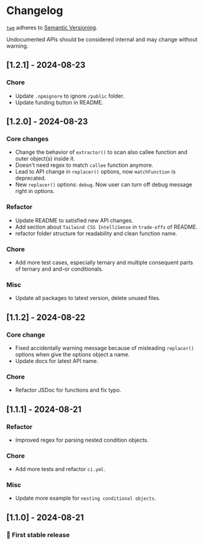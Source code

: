 # Changelog

[`twg`](https://github.com/hoangnhan2ka3/twg) adheres to [Semantic Versioning](http://semver.org/).

Undocumented APIs should be considered internal and may change without warning.

## [1.2.1] - 2024-08-23

### Chore

- Update `.npmignore` to ignore `/public` folder.
- Update funding button in README.

## [1.2.0] - 2024-08-23

### Core changes

- Change the behavior of `extractor()` to scan also callee function and outer object(s) inside it.
- Doesn't need regex to match `callee` function anymore.
- Lead to API change in `replacer()` options, now `matchFunction` is deprecated.
- New `replacer()` options: `debug`. Now user can turn off debug message right in options.

### Refactor

- Update README to satisfied new API changes.
- Add section about `Tailwind CSS IntelliSense` in `trade-offs` of README.
- refactor folder structure for readability and clean function name.

### Chore

- Add more test cases, especially ternary and multiple consequent parts of ternary and and-or conditionals.

### Misc

- Update all packages to latest version, delete unused files.

## [1.1.2] - 2024-08-22

### Core change

- Fixed accidentally warning message because of misleading `replacer()` options when give the options object a name.
- Update docs for latest API name.

### Chore

- Refactor JSDoc for functions and fix typo.

## [1.1.1] - 2024-08-21

### Refactor

- Improved regex for parsing nested condition objects.

### Chore

- Add more tests and refactor `ci.yml`.

### Misc

- Update more example for `nesting conditional objects`.

## [1.1.0] - 2024-08-21

### 🚀 First stable release
